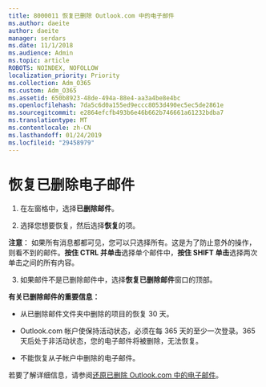 ```yaml
---
title: 8000011 恢复已删除 Outlook.com 中的电子邮件
ms.author: daeite
author: daeite
manager: serdars
ms.date: 11/1/2018
ms.audience: Admin
ms.topic: article
ROBOTS: NOINDEX, NOFOLLOW
localization_priority: Priority
ms.collection: Adm_O365
ms.custom: Adm_O365
ms.assetid: 650b8923-48de-494a-88e4-aa3a4be8e4bc
ms.openlocfilehash: 7da5c6d0a155ed9eccc8053d490ec5ec5de2861e
ms.sourcegitcommit: e2864efcfb493b6e46b662b746661a61232bdba7
ms.translationtype: MT
ms.contentlocale: zh-CN
ms.lasthandoff: 01/24/2019
ms.locfileid: "29458979"
---
```

# <a name="recover-deleted-email"></a>恢复已删除电子邮件

1. 在左窗格中，选择**已删除邮件**。 
    
2. 选择您想要恢复，然后选择**恢复**的项。 
  
 **注意**： 如果所有消息都都可见，您可以只选择所有。这是为了防止意外的操作，则看不到的邮件。**按住 CTRL 并单击**选择单个邮件中，**按住 SHIFT 单击**选择两次单击之间的所有内容。 
    
3. 如果邮件不是已删除邮件中，选择**恢复已删除邮件**窗口的顶部。 
    
 **有关已删除邮件的重要信息：**
  
- 从已删除邮件文件夹中删除的项目的恢复 30 天。
    
- Outlook.com 帐户使保持活动状态，必须在每 365 天的至少一次登录。365 天后处于非活动状态，您的电子邮件将被删除，无法恢复。
    
- 不能恢复从子帐户中删除的电子邮件。
    
若要了解详细信息，请参阅[还原已删除 Outlook.com 中的电子邮件](https://go.microsoft.com/fwlink/p/?linkid=873117)。
  

